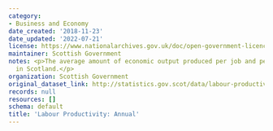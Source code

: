 ```yaml
---
category:
- Business and Economy
date_created: '2018-11-23'
date_updated: '2022-07-21'
license: https://www.nationalarchives.gov.uk/doc/open-government-licence/version/3/
maintainer: Scottish Government
notes: <p>The average amount of economic output produced per job and per hour worked
  in Scotland.</p>
organization: Scottish Government
original_dataset_link: http://statistics.gov.scot/data/labour-productivity-annual
records: null
resources: []
schema: default
title: 'Labour Productivity: Annual'
---
```

